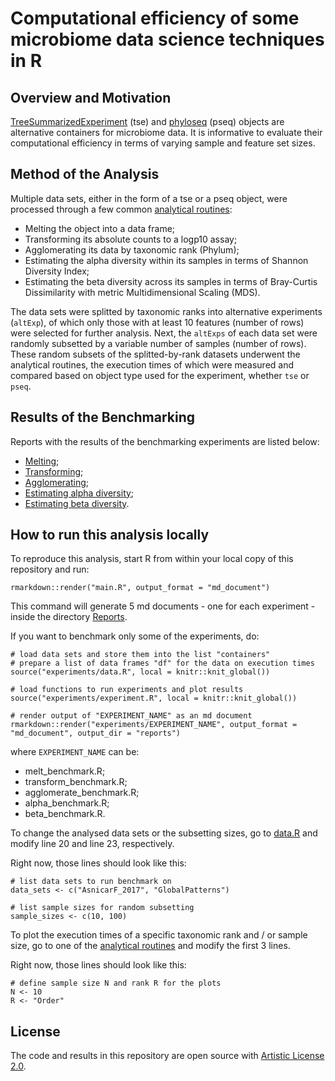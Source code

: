 # Computational efficiency of some microbiome data science techniques in R

## Overview and Motivation

[TreeSummarizedExperiment](https://www.bioconductor.org/packages/release/bioc/html/mia.html) (tse) and [phyloseq](https://www.bioconductor.org/packages/release/bioc/html/phyloseq.html) (pseq) objects are
alternative containers for microbiome data. It is informative to
evaluate their computational efficiency in terms of varying sample and
feature set sizes.

## Method of the Analysis

Multiple data sets, either in the form of a tse or a pseq object, were processed through a few common [analytical routines](https://github.com/microbiome/benchmarking/tree/RiboRings/experiments):

* Melting the object into a data frame;
* Transforming its absolute counts to a logp10 assay;
* Agglomerating its data by taxonomic rank (Phylum);
* Estimating the alpha diversity within its samples in terms of Shannon Diversity Index;
* Estimating the beta diversity across its samples in terms of Bray-Curtis Dissimilarity with metric Multidimensional Scaling (MDS).

The data sets were splitted by taxonomic ranks into alternative experiments (`altExp`), of which only those with at least 10 features (number of rows) were selected for further analysis. Next, the `altExps` of each data set were randomly subsetted by a variable number of samples (number of rows). These random subsets of the splitted-by-rank datasets underwent the analytical routines, the execution times of which were measured and compared based on object type used for the experiment, whether `tse` or `pseq`.
 
## Results of the Benchmarking

Reports with the results of the benchmarking experiments are listed below:

* [Melting](reports/melt_benchmark.md);
* [Transforming](reports/transform_benchmark.md);
* [Agglomerating](reports/agglomerate_benchmark.md);
* [Estimating alpha diversity](reports/alpha_benchmark.md);
* [Estimating beta diversity](reports/beta_benchmark.md).

## How to run this analysis locally

To reproduce this analysis, start R from within your local copy of this repository and run:

```
rmarkdown::render("main.R", output_format = "md_document")
```

This command will generate 5 md documents - one for each experiment - inside the directory [Reports](https://github.com/microbiome/benchmarking/tree/RiboRings/reports).

If you want to benchmark only some of the experiments, do:

```
# load data sets and store them into the list "containers"
# prepare a list of data frames "df" for the data on execution times
source("experiments/data.R", local = knitr::knit_global())

# load functions to run experiments and plot results
source("experiments/experiment.R", local = knitr::knit_global())

# render output of "EXPERIMENT_NAME" as an md document
rmarkdown::render("experiments/EXPERIMENT_NAME", output_format = "md_document", output_dir = "reports")
```

where `EXPERIMENT_NAME` can be:

* melt_benchmark.R;
* transform_benchmark.R;
* agglomerate_benchmark.R;
* alpha_benchmark.R;
* beta_benchmark.R.

To change the analysed data sets or the subsetting sizes, go to [data.R](https://github.com/microbiome/benchmarking/blob/RiboRings/experiments/data.R) and modify line 20 and line 23, respectively.

Right now, those lines should look like this:

```
# list data sets to run benchmark on
data_sets <- c("AsnicarF_2017", "GlobalPatterns")
```

```
# list sample sizes for random subsetting
sample_sizes <- c(10, 100)
```

To plot the execution times of a specific taxonomic rank and / or sample size, go to one of the [analytical routines](https://github.com/microbiome/benchmarking/tree/RiboRings/experiments) and modify the first 3 lines.

Right now, those lines should look like this:

```
# define sample size N and rank R for the plots
N <- 10
R <- "Order"
```

## License

The code and results in this repository are open source with [Artistic License 2.0](LICENSE.md).






